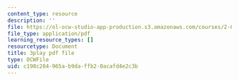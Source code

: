 ```yaml
---
content_type: resource
description: ''
file: https://ol-ocw-studio-app-production.s3.amazonaws.com/courses/2-627-fundamentals-of-photovoltaics-fall-2013/c198c284965ab9daffb20acafd4e2c3b_dFF2DuEv-2c.pdf
file_type: application/pdf
learning_resource_types: []
resourcetype: Document
title: 3play pdf file
type: OCWFile
uid: c198c284-965a-b9da-ffb2-0acafd4e2c3b
---
```

